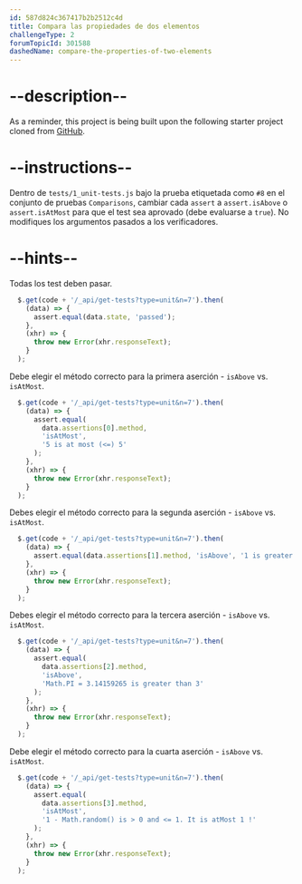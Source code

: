 ```yaml
---
id: 587d824c367417b2b2512c4d
title: Compara las propiedades de dos elementos
challengeType: 2
forumTopicId: 301588
dashedName: compare-the-properties-of-two-elements
---
```


# --description--

As a reminder, this project is being built upon the following starter project cloned from <a href="https://github.com/freeCodeCamp/boilerplate-mochachai/" target="_blank" rel="noopener noreferrer nofollow">GitHub</a>.

# --instructions--

Dentro de `tests/1_unit-tests.js` bajo la prueba etiquetada como `#8` en el conjunto de pruebas `Comparisons`, cambiar cada `assert` a `assert.isAbove` o `assert.isAtMost` para que el test sea aprovado (debe evaluarse a `true`). No modifiques los argumentos pasados ​​a los verificadores.

# --hints--

Todas los test deben pasar.

```js
  $.get(code + '/_api/get-tests?type=unit&n=7').then(
    (data) => {
      assert.equal(data.state, 'passed');
    },
    (xhr) => {
      throw new Error(xhr.responseText);
    }
  );
```

Debe elegir el método correcto para la primera aserción - `isAbove` vs. `isAtMost`.

```js
  $.get(code + '/_api/get-tests?type=unit&n=7').then(
    (data) => {
      assert.equal(
        data.assertions[0].method,
        'isAtMost',
        '5 is at most (<=) 5'
      );
    },
    (xhr) => {
      throw new Error(xhr.responseText);
    }
  );
```

Debes elegir el método correcto para la segunda aserción - `isAbove` vs. `isAtMost`.

```js
  $.get(code + '/_api/get-tests?type=unit&n=7').then(
    (data) => {
      assert.equal(data.assertions[1].method, 'isAbove', '1 is greater than 0');
    },
    (xhr) => {
      throw new Error(xhr.responseText);
    }
  );
```

Debes elegir el método correcto para la tercera aserción - `isAbove` vs. `isAtMost`.

```js
  $.get(code + '/_api/get-tests?type=unit&n=7').then(
    (data) => {
      assert.equal(
        data.assertions[2].method,
        'isAbove',
        'Math.PI = 3.14159265 is greater than 3'
      );
    },
    (xhr) => {
      throw new Error(xhr.responseText);
    }
  );
```

Debe elegir el método correcto para la cuarta aserción - `isAbove` vs. `isAtMost`.

```js
  $.get(code + '/_api/get-tests?type=unit&n=7').then(
    (data) => {
      assert.equal(
        data.assertions[3].method,
        'isAtMost',
        '1 - Math.random() is > 0 and <= 1. It is atMost 1 !'
      );
    },
    (xhr) => {
      throw new Error(xhr.responseText);
    }
  );
```

